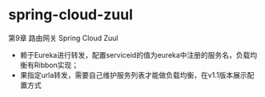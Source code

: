 # spring-cloud-zuul
第9章 路由网关 Spring Cloud Zuul
- 赖于Eureka进行转发，配置serviceid的值为eureka中注册的服务名，负载均衡有Ribbon实现；
- 果指定urla转发，需要自己维护服务列表才能做负载均衡，在v1.1版本展示配置方式
